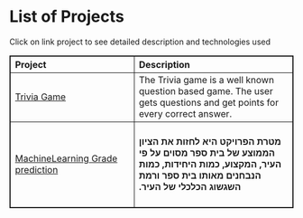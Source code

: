 # List of Projects

<style>
.nb_table, th, td {
  border: 1px solid; text-align: left; border-collapse=collapse;
  margin-left: auto; margin-right: auto;
}
.width-f {
  width: 500px !important;
}
.width-nb {
    width: 300px !important;
}
</style>
Click on link project to see detailed description and technologies used
<table class=nb_table>
<tr><th class=width-nb>Project</th><th class=width-f>Description</th></tr>
<tr><td><a href='https://github.com/dking9876/Projects/tree/master/Trivia%20Game'>Trivia Game</a></td><td class=width-f>The Trivia game is a well known question based game. The user gets questions and get points for every correct answer.</td>
<tr><td><a href='https://github.com/dking9876/Projects/tree/master/Grade%20Prediction'>MachineLearning Grade prediction</a></td><td class=width-f><h4  dir='rtl'>
מטרת הפרויקט היא לחזות את הציון הממוצע של בית ספר מסוים על פי העיר, המקצוע, כמות היחידות, כמות הנבחנים מאותו בית ספר ורמת השגשוג הכלכלי של העיר.
</td>

</table>